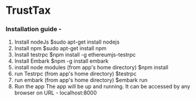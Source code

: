 # TrustTax


### Installation guide - 

1. Install nodeJs
      $sudo apt-get install nodejs
2. Install npm
      $sudo apt-get install npm
3. Install testrpc
      $npm install -g ethereumjs-testrpc
4. Install Embark
      $npm -g install embark
5. install node modules (from app's home directory)
      $npm install
6. run Testrpc (from app's home directory)
      $testrpc
7. run embark  (from app's home directory)
      $embark run
8. Run the app
  The app will be up and running. It can be accessed by any browser on URL - localhost:8000
